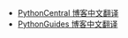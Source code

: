 +   [PythonCentral 博客中文翻译](docs/pythoncentral/README.md)
+   [PythonGuides 博客中文翻译](docs/pythonguides/README.md)